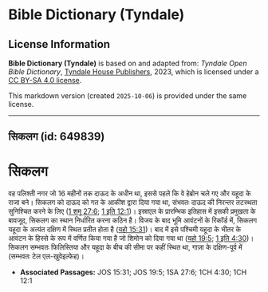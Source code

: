 # Bible Dictionary (Tyndale)

## License Information

**Bible Dictionary (Tyndale)** is based on and adapted from: _Tyndale Open Bible Dictionary_, [Tyndale House Publishers](https://tyndaleopenresources.com/), 2023, which is licensed under a [CC BY-SA 4.0 license](https://creativecommons.org/licenses/by-sa/4.0/legalcode.en).

This markdown version (created `2025-10-06`) is provided under the same license.



--------------------------------

## सिकलग (id: 649839)

सिकलग
=====

वह पलिश्ती नगर जो 16 महीनों तक दाऊद के अधीन था, इससे पहले कि वे हेब्रोन चले गए और यहूदा के राजा बने। सिकलग को दाऊद को गत के आकीश द्वारा दिया गया था, संभवतः दाऊद की निरन्तर तटस्थता सुनिश्चित करने के लिए ([1 शमू 27:6](https://ref.ly/1Sam27:6); [1 इति 12:1](https://ref.ly/1Chr12:1))। इस्राएल के प्रारम्भिक इतिहास में इसकी प्रमुखता के बावजूद, सिकलग का स्थान निर्धारित करना कठिन है। विजय के बाद भूमि आवंटनों के रिकॉर्ड में, सिकलग यहूदा के अत्यंत दक्षिण में स्थित प्रतीत होता है ([यहो 15:31](https://ref.ly/Josh15:31))। बाद में इसे पश्चिमी यहूदा के भीतर के आवंटन के हिस्से के रूप में वर्णित किया गया है जो शिमोन को दिया गया था ([यहो 19:5](https://ref.ly/Josh19:5); [1 इति 4:30](https://ref.ly/1Chr4:30))। सिकलग सम्भवतः फिलिस्तिया और यहूदा के बीच की सीमा पर कहीं स्थित था, गाज़ा के दक्षिण\-पूर्व में (सम्भवतः टेल एल\-खुवेइल्फेह)।

* **Associated Passages:** JOS 15:31; JOS 19:5; 1SA 27:6; 1CH 4:30; 1CH 12:1

